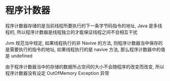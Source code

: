 # 程序计数器

程序计数器存储的是当前线程所要执行的下一条字节码指令的地址, Java 是多线程的, 所以程序计数器是线程独立的才能保证线程之间不会相互干扰

Jvm 规范当中规定, 如果线程执行的非 Navive 的方法, 则程序计数器当中保存的是需要执行的指令的地址, 如果线程执行的是 navive 方法, 那么程序计数器中的值是 undefined

由于程序计数器当中的存储的数据所占空间的大小不会随程序的改变而改变, 所以程序计数器没有设定 OutOfMemory Exception 异常
